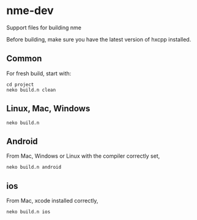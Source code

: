 nme-dev
=======

Support files for building nme

Before building, make sure you have the latest version of hxcpp installed.

Common
------
For fresh build, start with:
```
cd project
neko build.n clean
```

Linux, Mac, Windows
-------------------
```
neko build.n
```


Android
-------
From Mac, Windows or Linux with the compiler correctly set,
```
neko build.n android
```

ios
-------
From Mac, xcode installed correctly,
```
neko build.n ios
```
